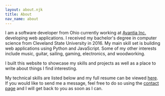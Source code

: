 ```yaml
---
layout: about.njk
title: About
nav_name: about
---
```

I am a software developer from Ohio currently working at [Avantia Inc.](https://www.avantia-inc.com/) developing web applications.
I received my bachelor's degree in computer science from Cleveland State University in 2016.
My main skill set is building web applications using Python and JavaScript.
Some of my other interests include music, guitar, sailing, gaming, electronics, and woodworking.

I built this website to showcase my skills and projects as well as a place to write about things I find interesting.

My technical skills are listed below and my full resume can be viewed [here](/resume.pdf).
If you would like to send me a message, feel free to do so using the [contact page](/contact) and I will get back to you as soon as I can.